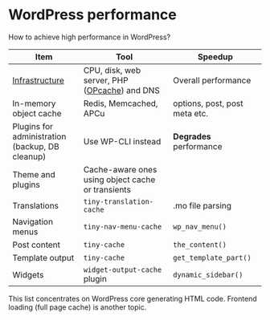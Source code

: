 # WordPress performance

How to achieve high performance in WordPress?

<!-- markdownlint-disable MD013 MD033 -->
| Item                          | Tool                               | Speedup                       |
| ----------------------------- | ---------------------------------- | ----------------------------- |
| [Infrastructure](/WordPress-stack.md) | CPU, disk, web server, PHP ([OPcache](http://php.net/manual/en/opcache.configuration.php#ini.opcache.validate-timestamps)) and DNS | Overall performance |
| In-memory object cache        | Redis, Memcached, APCu             | options, post, post meta etc. |
| Plugins for administration<br>(backup, DB cleanup) | Use WP-CLI instead | **Degrades** performance |
| Theme and plugins             | Cache-aware ones using object cache or transients |                |
| Translations                  | `tiny-translation-cache`           | .mo file parsing              |
| Navigation menus              | `tiny-nav-menu-cache`              | `wp_nav_menu()`               |
| Post content                  | `tiny-cache`                       | `the_content()`               |
| Template output               | `tiny-cache`                       | `get_template_part()`         |
| Widgets                       | `widget-output-cache` plugin       | `dynamic_sidebar()`           |

This list concentrates on WordPress core generating HTML code.
Frontend loading (full page cache) is another topic.
